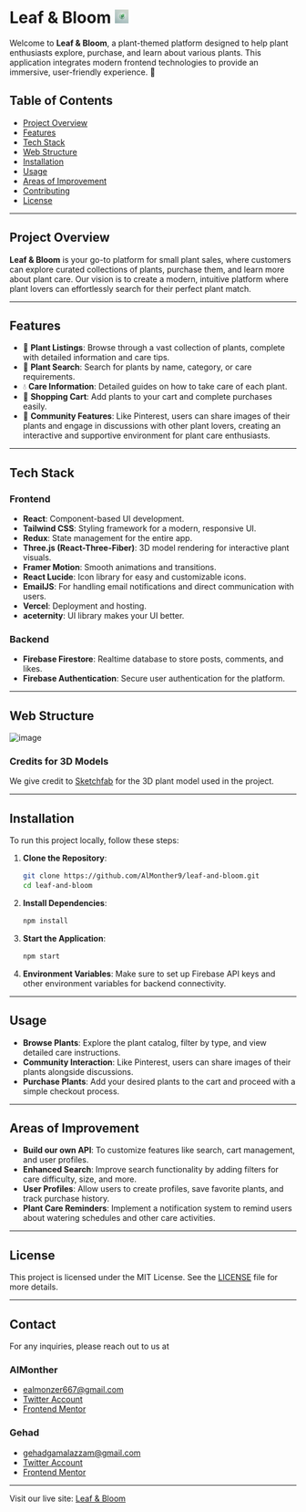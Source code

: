 # Leaf & Bloom <img src="public/favicon.ico" alt="Leaf & Bloom" width="24"/>

Welcome to **Leaf & Bloom**, a plant-themed platform designed to help plant enthusiasts explore, purchase, and learn about various plants. This application integrates modern frontend technologies to provide an immersive, user-friendly experience. 🌱

## Table of Contents

- [Project Overview](#project-overview)
- [Features](#features)
- [Tech Stack](#tech-stack)
- [Web Structure](#web-structure)
- [Installation](#installation)
- [Usage](#usage)
- [Areas of Improvement](#areas-of-improvement)
- [Contributing](#contributing)
- [License](#license)

---

## Project Overview

**Leaf & Bloom** is your go-to platform for small plant sales, where customers can explore curated collections of plants, purchase them, and learn more about plant care. Our vision is to create a modern, intuitive platform where plant lovers can effortlessly search for their perfect plant match.

---

## Features

- 🌵 **Plant Listings**: Browse through a vast collection of plants, complete with detailed information and care tips.
- 🌿 **Plant Search**: Search for plants by name, category, or care requirements.
- 💧 **Care Information**: Detailed guides on how to take care of each plant.
- 🛒 **Shopping Cart**: Add plants to your cart and complete purchases easily.
- 💚 **Community Features**: Like Pinterest, users can share images of their plants and engage in discussions with other plant lovers, creating an interactive and supportive environment for plant care enthusiasts.

---

## Tech Stack

### Frontend
- **React**: Component-based UI development.
- **Tailwind CSS**: Styling framework for a modern, responsive UI.
- **Redux**: State management for the entire app.
- **Three.js (React-Three-Fiber)**: 3D model rendering for interactive plant visuals.
- **Framer Motion**: Smooth animations and transitions.
- **React Lucide**: Icon library for easy and customizable icons.
- **EmailJS**: For handling email notifications and direct communication with users.
- **Vercel**: Deployment and hosting.
- **aceternity**: UI library makes your UI better.

### Backend
- **Firebase Firestore**: Realtime database to store posts, comments, and likes.
- **Firebase Authentication**: Secure user authentication for the platform.

---
## Web Structure
![image](https://github.com/user-attachments/assets/61ca8b3e-3a29-49f0-bb1b-c1cabd8e1e34)

### **Credits for 3D Models**

We give credit to [Sketchfab](https://sketchfab.com/3d-models/garden-urn-c0c7f5fa24704a23b0f3cbdd689b8176) for the 3D plant model used in the project.

---

## Installation

To run this project locally, follow these steps:

1. **Clone the Repository**:
   ```bash
   git clone https://github.com/AlMonther9/leaf-and-bloom.git
   cd leaf-and-bloom
   ```

2. **Install Dependencies**:
   ```bash
   npm install
   ```

3. **Start the Application**:
   ```bash
   npm start
   ```

4. **Environment Variables**:
   Make sure to set up Firebase API keys and other environment variables for backend connectivity.

---

## Usage

- **Browse Plants**: Explore the plant catalog, filter by type, and view detailed care instructions.
- **Community Interaction**: Like Pinterest, users can share images of their plants alongside discussions.
- **Purchase Plants**: Add your desired plants to the cart and proceed with a simple checkout process.

---

## Areas of Improvement

- **Build our own API**: To customize features like search, cart management, and user profiles.
- **Enhanced Search**: Improve search functionality by adding filters for care difficulty, size, and more.
- **User Profiles**: Allow users to create profiles, save favorite plants, and track purchase history.
- **Plant Care Reminders**: Implement a notification system to remind users about watering schedules and other care activities.

---

## License

This project is licensed under the MIT License. See the [LICENSE](LICENSE.md) file for more details.

---

## Contact

For any inquiries, please reach out to us at
### AlMonther
- ealmonzer667@gmail.com
- [Twitter Account](https://x.com/AlMonther_N)
- [Frontend Mentor](https://www.frontendmentor.io/profile/AlMonther9)
  
### Gehad
- gehadgamalazzam@gmail.com
- [Twitter Account](https://x.com/Gehad1984)
- [Frontend Mentor](https://www.frontendmentor.io/profile/Gehadazzam)

---

Visit our live site: [Leaf & Bloom](https://leaf-bloom.vercel.app/)
